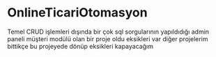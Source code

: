 # OnlineTicariOtomasyon
Temel CRUD işlemleri dışında bir çok sql sorgularının yapıldıdığı admin paneli müşteri modülü olan bir proje oldu eksikleri var diğer projelerim bittikçe bu projeyede dönüp eksikleri kapayacağım
